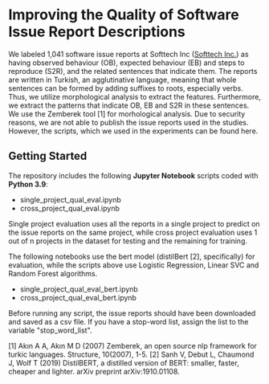 # Improving the Quality of Software Issue Report Descriptions

We labeled 1,041 software issue reports at Softtech Inc ([Softtech Inc.](https://softtech.com.tr/)) as having observed behaviour (OB), expected behaviour (EB) and steps to reproduce (S2R), and the related sentences that indicate them. The reports are written in Turkish, an agglutinative language, meaning that whole sentences can be formed by adding suffixes to roots, especially verbs. Thus, we utilize morphological analysis to extract the features. Furthermore, we extract the patterns that indicate OB, EB and S2R in these sentences. We use the Zemberek tool [1] for morhological analysis. Due to security reasons, we are not able to publish the issue reports used in the studies. However, the scripts, which we used in the experiments can be found here.

## Getting Started

The repository includes the following **Jupyter Notebook** scripts coded with **Python 3.9**: 

* single_project_qual_eval.ipynb
* cross_project_qual_eval.ipynb

Single project evaluation uses all the reports in a single project to predict on the issue reports on the same project, while cross project evaluation uses 1 out of n projects in the dataset for testing and the remaining for training. 

The following notebooks use the bert model (distilBert [2], specifically) for evaluation, while the scripts above use Logistic Regression, Linear SVC and Random Forest algorithms. 

* single_project_qual_eval_bert.ipynb
* cross_project_qual_eval_bert.ipynb
  
Before running any script, the issue reports should have been downloaded and saved as a csv file. If you have a stop-word list, assign the list to the variable "stop_word_list". 

[1] Akın A A, Akın M D (2007) Zemberek, an open source nlp framework for turkic languages. Structure, 10(2007), 1-5.
[2] Sanh V, Debut L, Chaumond J, Wolf T (2019) DistilBERT, a distilled version of BERT: smaller, faster, cheaper and lighter. arXiv preprint arXiv:1910.01108.
